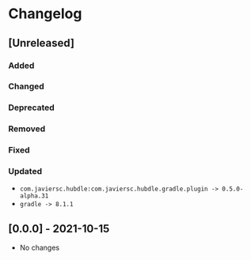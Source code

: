 # Changelog

## [Unreleased]

### Added

### Changed

### Deprecated

### Removed

### Fixed

### Updated

- `com.javiersc.hubdle:com.javiersc.hubdle.gradle.plugin -> 0.5.0-alpha.31`
- `gradle -> 8.1.1`

## [0.0.0] - 2021-10-15

- No changes
